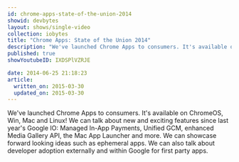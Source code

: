 ```yaml
---
id: chrome-apps-state-of-the-union-2014
showid: devbytes
layout: shows/single-video
collection: iobytes
title: "Chrome Apps: State of the Union 2014"
description: "We've launched Chrome Apps to consumers. It's available on ChromeOS, Win, Mac and Linux! We can talk about new and exciting features since last year's Google IO: Managed In-App Payments, Unified GCM, enhanced Media Gallery API, the Mac App Launcher and more. We can showcase forward looking ideas such as ephemeral apps. We can also talk about developer adoption externally and within Google for first party apps."
published: true
showYoutubeID: IXDSPlVZRJE

date: 2014-06-25 21:18:23
article:
  written_on: 2015-03-30
  updated_on: 2015-03-30
---
```


We've launched Chrome Apps to consumers. It's available on ChromeOS, Win, Mac and Linux! We can talk about new and exciting features since last year's Google IO: Managed In-App Payments, Unified GCM, enhanced Media Gallery API, the Mac App Launcher and more. We can showcase forward looking ideas such as ephemeral apps. We can also talk about developer adoption externally and within Google for first party apps.
